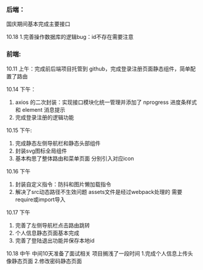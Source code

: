 ### 后端：

国庆期间基本完成主要接口

10.18 
1.完善操作数据库的逻辑bug：id不存在需要注意

### 前端:

10.11 上午：完成前后端项目托管到 github，完成登录注册页面静态组件，简单配置了路由

10.14 下午： 
1. axios 的二次封装：实现接口模块化统一管理并添加了 nprogress 进度条样式和 element 消息提示
2. 完成登录注册的逻辑功能

10.15 下午:

1. 完成静态左侧导航栏和静态头部组件
2. 封装svg图标全局组件
3. 基本构思了整体路由和菜单页面 分别引入对应icon

10.16 下午
1. 封装自定义指令：防抖和图片懒加载指令
2. 解决了src动态路径不生效问题 assets文件是经过webpack处理的 需要require或import导入

10.17 下午
1. 完善了左侧导航栏点击路由跳转
2. 个人信息静态页面基本完成
3. 完善了登陆退出功能并保存本地id 

10.18 中午 中间10天准备了面试相关 项目搁浅了一段时间
1.完成个人信息上传头像静态页面
2.修改密码静态页面